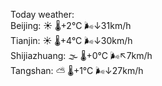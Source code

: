 Today weather:  
Beijing: ☀️ 🌡️+2°C 🌬️↓31km/h  
Tianjin: ☀️ 🌡️+4°C 🌬️↓30km/h  
Shijiazhuang: 🌫  🌡️+0°C 🌬️↖7km/h  
Tangshan: ⛅️  🌡️+1°C 🌬️↓27km/h  
